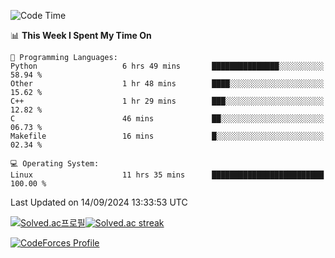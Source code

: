 
<!--START_SECTION:waka-->
![Code Time](http://img.shields.io/badge/Code%20Time-3%2C647%20hrs%2012%20mins-blue)

📊 **This Week I Spent My Time On** 

```text
💬 Programming Languages: 
Python                   6 hrs 49 mins       ███████████████░░░░░░░░░░   58.94 % 
Other                    1 hr 48 mins        ████░░░░░░░░░░░░░░░░░░░░░   15.62 % 
C++                      1 hr 29 mins        ███░░░░░░░░░░░░░░░░░░░░░░   12.82 % 
C                        46 mins             ██░░░░░░░░░░░░░░░░░░░░░░░   06.73 % 
Makefile                 16 mins             █░░░░░░░░░░░░░░░░░░░░░░░░   02.34 % 

💻 Operating System: 
Linux                    11 hrs 35 mins      █████████████████████████   100.00 % 
```


 Last Updated on 14/09/2024 13:33:53 UTC
<!--END_SECTION:waka-->


[![Solved.ac프로필](http://mazassumnida.wtf/api/generate_badge?boj=hckim96)](https://solved.ac/hckim96)[![Solved.ac streak](http://mazandi.herokuapp.com/api?handle=hckim96&theme=dark)](https://solved.ac/hckim96)


[![CodeForces Profile](https://cf.leed.at?id=hckim96)](https://codeforces.com/profile/hckim96)

